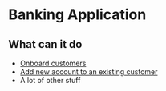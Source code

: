 # Banking Application

## What can it do

* [Onboard customers](NewDepositor.md "c:run")
* [Add new account to an existing customer](NewAccount.md "c:run")
* A lot of other stuff